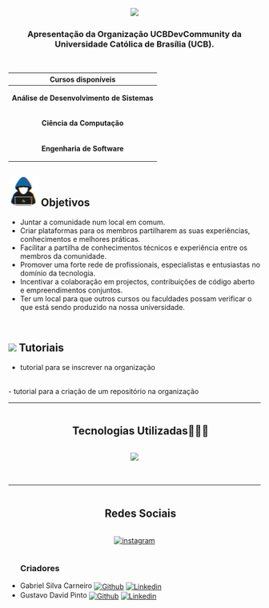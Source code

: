 <p align="center">
    <a href="https://github.com/DenverCoder1/readme-typing-svg"><img src="https://readme-typing-svg.herokuapp.com?font=Fira+Code&color=cyan&size=25&center=true&vCenter=true&Time=1000&width=600&height=100&lines=Bem+Vindo+à+UCBDevCommunity"></a>
</p>
<h3 align="center">
    Apresentação da Organização UCBDevCommunity da Universidade Católica de Brasília (UCB).
</h3>
<br>
<div align="center">
    
| Cursos disponíveis    |
| :--------: |
| <p><b>Análise de Desenvolvimento de Sistemas</b></p>  | 
| <p><b>Ciência da Computação</p></b> | 
| <p><b>Engenharia de Software</p></b>    |

</div>

## <picture><img src = "https://github.com/0xAbdulKhalid/0xAbdulKhalid/raw/main/assets/mdImages/about_me.gif" width = 60px></picture> **Objetivos**

- Juntar a comunidade num local em comum.
- Criar plataformas para os membros partilharem as suas experiências, conhecimentos e melhores práticas.
- Facilitar a partilha de conhecimentos técnicos e experiência entre os membros da comunidade.
- Promover uma forte rede de profissionais, especialistas e entusiastas no domínio da tecnologia.
- Incentivar a colaboração em projectos, contribuições de código aberto e empreendimentos conjuntos.
- Ter um local para que outros cursos ou faculdades possam verificar o que está sendo produzido na nossa universidade.

<!--- stats (end) -->
<br>
<!-- tutorials -->

## <picture><img src = "https://user-images.githubusercontent.com/74038190/271839856-3b4607a1-1cc6-41f1-926f-892ae880e7a5.gif" width = 80px></picture> **Tutoriais**

- <a href="https://github.com/Organizacao-Catolica/.github/blob/main/tutoriais/increverOrg.md" style="text-decoration:none">tutorial para se inscrever na organização</a>
<br>
- <a href="https://github.com/Organizacao-Catolica/.github/blob/main/tutoriais/nomenclaturaRepo.md" style="text-decoration:none">tutorial para a criação de um repositório na organização</a>
<br>
<!--tech stack icons-->

--- 

<!--h1 without bottom border-->
<div id="user-content-toc">
  <ul align="center">
    <summary><h2 style="display: inline-block">Tecnologias Utilizadas👨🏻‍💻</h2></summary>
  </ul>
</div>
<p align="center">
  <a href="https://skillicons.dev">
    <img src="https://skillicons.dev/icons?i=adonis,ae,ai,alpinejs,androidstudio,angular,ansible,arduino,astro,atom,au,autocad,aws,azure,babel,bash,blender,bootstrap,bots,bsd,c,cassandra,clojure,cloudflare,cmake,codepen,cpp,crystal,cs,css,dart,deno,devto,discord,django,docker,dotnet,dynamodb,eclipse,electron,elixir,emacs,express,fastapi,figma,firebase,flask,flutter,forth,fortran,gamemakerstudio,gatsby,gcp,git,github,gitlab,go,godot,gradle,graphql,gtk,haskell,heroku,hibernate,html,java,jest,jquery,js,kafka,kotlin,kubernetes,laravel,latex,linux,lua,mastodon,materialui,matlab,maven,md,mongodb,mysql,neovim,nestjs,netlify,nextjs,nodejs,ocaml,perl,php,postgres,postman,powershell,pr,prisma,prometheus,ps,py,pytorch,qt,r,rails,raspberrypi,react,redis,redux,regex,ruby,rust,sass,scala,selenium,sequelize,solidjs,spring,sqlite,stackoverflow,svelte,swift,symfony,tailwind,tauri,tensorflow,threejs,ts,unity,unreal,vala,vercel,visualstudio,vite,vscode,vue,wasm,webflow,webpack,wordpress,xd,zig&perline=20" />
  </a>
</p>
<br>

---

<!-- Connect with me -->
<!--h2 without bottom border-->
<div id="user-content-toc">
  <ul align="center">
    <summary><h2 style="display: inline-block">Redes Sociais</h2></summary>
  </ul>
</div>

<!--icons and links-->
<p align="center">
<a href="https://www.instagram.com/cursosdetiucb/" target="blank"><img align="center" src="https://github.com/gauravghongde/social-icons/blob/master/SVG/Color/Instagram.svg" alt="instagram" height="50" width="50" /></a>
</p>


<div id="user-content-toc">
  <ul align="left">
    <summary><h3 style="display: inline-block">Criadores</h3></summary>
      <li>Gabriel Silva Carneiro <a href="https://www.github.com/Erudhir101" target="blank"><img align="center" src="https://github.com/gauravghongde/social-icons/blob/master/SVG/Color/Github.svg" alt="Github" height="50" width="25" /></a> <a href="https://www.linkedin.com/in/gabriel-silva-carneiro/" target="blank"><img align="center" src="https://github.com/gauravghongde/social-icons/blob/master/SVG/Color/LinkedIN.svg" alt="Linkedin" height="50" width="25" /></a>
</li>
      <li>Gustavo David Pinto  <a href="https://github.com/Gustavo-David" target="blank"><img align="center" src="https://github.com/gauravghongde/social-icons/blob/master/SVG/Color/Github.svg" alt="Github" height="50" width="25" /></a> <a href="https://www.linkedin.com/in/gustavo-david-pinto-1b04a0203/" target="blank"><img align="center" src="https://github.com/gauravghongde/social-icons/blob/master/SVG/Color/LinkedIN.svg" alt="Linkedin" height="50" width="25" /></a></li>
  </ul>
</div>

